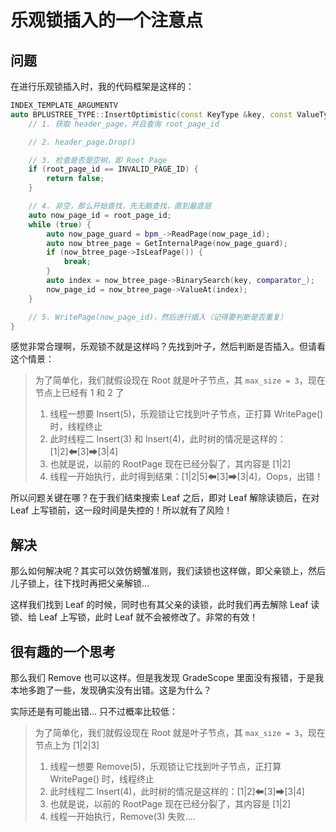# 乐观锁插入的一个注意点

## 问题

在进行乐观锁插入时，我的代码框架是这样的：

```cpp
INDEX_TEMPLATE_ARGUMENTV
auto BPLUSTREE_TYPE::InsertOptimistic(const KeyType &key, const ValueType &value) -> bool {
    // 1. 获取 header_page，并且查询 root_page_id

    // 2. header_page.Drop()

    // 3. 检查是否是空树，即 Root Page
    if (root_page_id == INVALID_PAGE_ID) {
        return false;
    }

    // 4. 非空，那么开始查找，先无脑查找，直到最底层
    auto now_page_id = root_page_id;
    while (true) {
        auto now_page_guard = bpm_->ReadPage(now_page_id);
        auto now_btree_page = GetInternalPage(now_page_guard);
        if (now_btree_page->IsLeafPage()) {
            break;
        }
        auto index = now_btree_page->BinarySearch(key, comparator_);
        now_page_id = now_btree_page->ValueAt(index);
    }

    // 5. WritePage(now_page_id)，然后进行插入（记得要判断是否重复）
}
```

感觉非常合理啊，乐观锁不就是这样吗？先找到叶子，然后判断是否插入。但请看这个情景：

> 为了简单化，我们就假设现在 Root 就是叶子节点，其 `max_size = 3`，现在节点上已经有 1 和 2 了
> 1. 线程一想要 Insert(5)，乐观锁让它找到叶子节点，正打算 WritePage() 时，线程终止
> 2. 此时线程二 Insert(3) 和 Insert(4)，此时树的情况是这样的：[1|2]⬅[3]➡[3|4]
> 3. 也就是说，以前的 RootPage 现在已经分裂了，其内容是 [1|2]
> 4. 线程一开始执行，此时得到结果：[1|2|5]⬅[3]➡[3|4]，Oops，出错！


所以问题关键在哪？在于我们结束搜索 Leaf 之后，即对 Leaf 解除读锁后，在对 Leaf 上写锁前，这一段时间是失控的！所以就有了风险！

## 解决

那么如何解决呢？其实可以效仿螃蟹准则，我们读锁也这样做，即父亲锁上，然后儿子锁上，往下找时再把父亲解锁...

这样我们找到 Leaf 的时候，同时也有其父亲的读锁，此时我们再去解除 Leaf 读锁、给 Leaf 上写锁，此时 Leaf 就不会被修改了。非常的有效！

## 很有趣的一个思考

那么我们 Remove 也可以这样。但是我发现 GradeScope 里面没有报错，于是我本地多跑了一些，发现确实没有出错。这是为什么？

实际还是有可能出错... 只不过概率比较低：
> 为了简单化，我们就假设现在 Root 就是叶子节点，其 `max_size = 3`，现在节点上为 [1|2|3]
> 1. 线程一想要 Remove(5)，乐观锁让它找到叶子节点，正打算 WritePage() 时，线程终止
> 2. 此时线程二 Insert(4)，此时树的情况是这样的：[1|2]⬅[3]➡[3|4]
> 3. 也就是说，以前的 RootPage 现在已经分裂了，其内容是 [1|2]
> 4. 线程一开始执行，Remove(3) 失败....